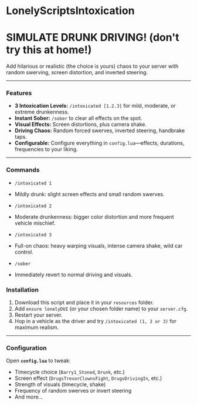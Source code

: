 # LonelyScriptsIntoxication



# SIMULATE DRUNK DRIVING! (don't try this at home!)

Add hilarious or realistic (the choice is yours) chaos to your server with random swerving, screen distortion, and inverted steering.


---

### Features

* **3 Intoxication Levels:** `/intoxicated [1.2.3]` for mild, moderate, or extreme drunkenness.
* **Instant Sober:** `/sober` to clear all effects on the spot.
* **Visual Effects:** Screen distortions, plus camera shake.
* **Driving Chaos:** Random forced swerves, inverted steering, handbrake taps.
* **Configurable:** Configure everything in `config.lua`—effects, durations, frequencies to your liking.

---

### Commands

* `/intoxicated 1`
- Mildly drunk: slight screen effects and small random swerves.
* `/intoxicated 2`
- Moderate drunkenness: bigger color distortion and more frequent vehicle mischief.
* `/intoxicated 3`
- Full-on chaos: heavy warping visuals, intense camera shake, wild car control.
* `/sober`
- Immediately revert to normal driving and visuals.
  
### Installation

1. Download this script and place it in your `resources` folder.
2. Add `ensure lonelyDUI` (or your chosen folder name) to your `server.cfg`.
3. Restart your server.
4. Hop in a vehicle as the driver and try `/intoxicated (1, 2 or 3)` for maximum realism.

---

### Configuration

Open **`config.lua`** to tweak:

* Timecycle choice (`Barry1_Stoned`, `Drunk`, etc.)
* Screen effect (`DrugsTrevorClownsFight`, `DrugsDrivingIn`, etc.)
* Strength of visuals (timecycle, shake)
* Frequency of random swerves or invert steering
* And more…
